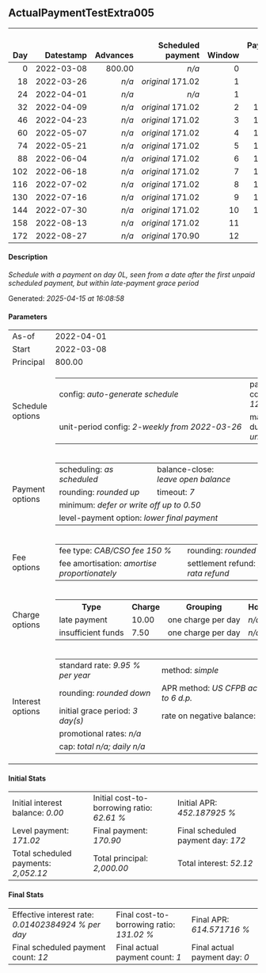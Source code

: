 <h2>ActualPaymentTestExtra005</h2><table><thead style="vertical-align: bottom;"><th style="text-align: right;">Day</th><th style="text-align: right;">Datestamp</th><th style="text-align: right;">Advances</th><th style="text-align: right;">Scheduled payment</th><th style="text-align: right;">Window</th><th style="text-align: right;">Payment due</th><th style="text-align: right;">Actual payments</th><th style="text-align: right;">Generated payment</th><th style="text-align: right;">Net effect</th><th style="text-align: right;">Payment status</th><th style="text-align: right;">Balance status</th><th style="text-align: right;">Simple interest</th><th style="text-align: right;">New interest</th><th style="text-align: right;">New charges</th><th style="text-align: right;">Principal portion</th><th style="text-align: right;">Fee portion</th><th style="text-align: right;">Interest portion</th><th style="text-align: right;">Charges portion</th><th style="text-align: right;">Fee refund</th><th style="text-align: right;">Principal balance</th><th style="text-align: right;">Fee balance</th><th style="text-align: right;">Interest balance</th><th style="text-align: right;">Charges balance</th><th style="text-align: right;">Settlement figure</th><th style="text-align: right;">Fee refund if&nbsp;settled</th></thead><tr style="text-align: right;"><td class="ci00">0</td><td class="ci01" style="white-space: nowrap;">2022-03-08</td><td class="ci02">800.00</td><td class="ci03" style="white-space: nowrap;"><i>n/a<i></td><td class="ci04">0</td><td class="ci05">0.00</td><td class="ci06"><i>confirmed</i>&nbsp;166.60</td><td class="ci07"><i>n/a</i></td><td class="ci08">166.60</td><td class="ci09"><i>extra&nbsp;payment</i></td><td class="ci10">open</td><td class="ci13">0.0000</td><td class="ci14">0.0000</td><td class="ci15"><i>n/a</i></td><td class="ci16">66.64</td><td class="ci17">99.96</td><td class="ci18">0.00</td><td class="ci19">0.00</td><td class="ci20">1,200.00</td><td class="ci21">733.36</td><td class="ci22">1,100.04</td><td class="ci23">0.0000</td><td class="ci24">0.00</td><td class="ci25">633.40</td><td class="ci26">1,200.00</td></tr><tr style="text-align: right;"><td class="ci00">18</td><td class="ci01" style="white-space: nowrap;">2022-03-26</td><td class="ci02"><i>n/a</i></td><td class="ci03" style="white-space: nowrap;"><i>original</i> 171.02</td><td class="ci04">1</td><td class="ci05">4.42</td><td class="ci06"><i>n/a</i></td><td class="ci07"><i>n/a</i></td><td class="ci08">171.02</td><td class="ci09"><i>payment&nbsp;due</i></td><td class="ci10">open</td><td class="ci13">8.9962</td><td class="ci14">8.9962</td><td class="ci15"><i>n/a</i></td><td class="ci16">64.81</td><td class="ci17">97.22</td><td class="ci18">8.99</td><td class="ci19">0.00</td><td class="ci20">1,074.42</td><td class="ci21">668.55</td><td class="ci22">1,002.82</td><td class="ci23">0.0000</td><td class="ci24">0.00</td><td class="ci25">596.95</td><td class="ci26">1,074.42</td></tr><tr style="text-align: right;"><td class="ci00">24</td><td class="ci01" style="white-space: nowrap;">2022-04-01</td><td class="ci02"><i>n/a</i></td><td class="ci03" style="white-space: nowrap;"><i>n/a<i></td><td class="ci04">1</td><td class="ci05">0.00</td><td class="ci06"><i>n/a</i></td><td class="ci07"><i>n/a</i></td><td class="ci08">0.00</td><td class="ci09"><i>information&nbsp;only</i></td><td class="ci10">open</td><td class="ci13">2.7337</td><td class="ci14">2.7337</td><td class="ci15"><i>n/a</i></td><td class="ci16">0.00</td><td class="ci17">0.00</td><td class="ci18">0.00</td><td class="ci19">0.00</td><td class="ci20">1,032.56</td><td class="ci21">668.55</td><td class="ci22">1,002.82</td><td class="ci23">2.7337</td><td class="ci24">0.00</td><td class="ci25">641.54</td><td class="ci26">1,032.56</td></tr><tr style="text-align: right;"><td class="ci00">32</td><td class="ci01" style="white-space: nowrap;">2022-04-09</td><td class="ci02"><i>n/a</i></td><td class="ci03" style="white-space: nowrap;"><i>original</i> 171.02</td><td class="ci04">2</td><td class="ci05">171.02</td><td class="ci06"><i>n/a</i></td><td class="ci07"><i>n/a</i></td><td class="ci08">171.02</td><td class="ci09"><i>not&nbsp;yet&nbsp;due</i></td><td class="ci10">open</td><td class="ci13">3.6450</td><td class="ci14">3.6450</td><td class="ci15"><i>n/a</i></td><td class="ci16">65.86</td><td class="ci17">98.79</td><td class="ci18">6.37</td><td class="ci19">0.00</td><td class="ci20">976.75</td><td class="ci21">602.69</td><td class="ci22">904.03</td><td class="ci23">0.0000</td><td class="ci24">0.00</td><td class="ci25">700.99</td><td class="ci26">976.75</td></tr><tr style="text-align: right;"><td class="ci00">46</td><td class="ci01" style="white-space: nowrap;">2022-04-23</td><td class="ci02"><i>n/a</i></td><td class="ci03" style="white-space: nowrap;"><i>original</i> 171.02</td><td class="ci04">3</td><td class="ci05">171.02</td><td class="ci06"><i>n/a</i></td><td class="ci07"><i>n/a</i></td><td class="ci08">171.02</td><td class="ci09"><i>not&nbsp;yet&nbsp;due</i></td><td class="ci10">open</td><td class="ci13">5.7503</td><td class="ci14">5.7503</td><td class="ci15"><i>n/a</i></td><td class="ci16">66.10</td><td class="ci17">99.17</td><td class="ci18">5.75</td><td class="ci19">0.00</td><td class="ci20">879.07</td><td class="ci21">536.59</td><td class="ci22">804.86</td><td class="ci23">0.0000</td><td class="ci24">0.00</td><td class="ci25">633.40</td><td class="ci26">879.07</td></tr><tr style="text-align: right;"><td class="ci00">60</td><td class="ci01" style="white-space: nowrap;">2022-05-07</td><td class="ci02"><i>n/a</i></td><td class="ci03" style="white-space: nowrap;"><i>original</i> 171.02</td><td class="ci04">4</td><td class="ci05">171.02</td><td class="ci06"><i>n/a</i></td><td class="ci07"><i>n/a</i></td><td class="ci08">171.02</td><td class="ci09"><i>not&nbsp;yet&nbsp;due</i></td><td class="ci10">open</td><td class="ci13">5.1196</td><td class="ci14">5.1196</td><td class="ci15"><i>n/a</i></td><td class="ci16">66.36</td><td class="ci17">99.55</td><td class="ci18">5.11</td><td class="ci19">0.00</td><td class="ci20">781.40</td><td class="ci21">470.23</td><td class="ci22">705.31</td><td class="ci23">0.0000</td><td class="ci24">0.00</td><td class="ci25">565.16</td><td class="ci26">781.40</td></tr><tr style="text-align: right;"><td class="ci00">74</td><td class="ci01" style="white-space: nowrap;">2022-05-21</td><td class="ci02"><i>n/a</i></td><td class="ci03" style="white-space: nowrap;"><i>original</i> 171.02</td><td class="ci04">5</td><td class="ci05">171.02</td><td class="ci06"><i>n/a</i></td><td class="ci07"><i>n/a</i></td><td class="ci08">171.02</td><td class="ci09"><i>not&nbsp;yet&nbsp;due</i></td><td class="ci10">open</td><td class="ci13">4.4864</td><td class="ci14">4.4864</td><td class="ci15"><i>n/a</i></td><td class="ci16">66.61</td><td class="ci17">99.93</td><td class="ci18">4.48</td><td class="ci19">0.00</td><td class="ci20">683.73</td><td class="ci21">403.62</td><td class="ci22">605.38</td><td class="ci23">0.0000</td><td class="ci24">0.00</td><td class="ci25">496.29</td><td class="ci26">683.73</td></tr><tr style="text-align: right;"><td class="ci00">88</td><td class="ci01" style="white-space: nowrap;">2022-06-04</td><td class="ci02"><i>n/a</i></td><td class="ci03" style="white-space: nowrap;"><i>original</i> 171.02</td><td class="ci04">6</td><td class="ci05">171.02</td><td class="ci06"><i>n/a</i></td><td class="ci07"><i>n/a</i></td><td class="ci08">171.02</td><td class="ci09"><i>not&nbsp;yet&nbsp;due</i></td><td class="ci10">open</td><td class="ci13">3.8508</td><td class="ci14">3.8508</td><td class="ci15"><i>n/a</i></td><td class="ci16">66.86</td><td class="ci17">100.31</td><td class="ci18">3.85</td><td class="ci19">0.00</td><td class="ci20">586.05</td><td class="ci21">336.76</td><td class="ci22">505.07</td><td class="ci23">0.0000</td><td class="ci24">0.00</td><td class="ci25">426.80</td><td class="ci26">586.05</td></tr><tr style="text-align: right;"><td class="ci00">102</td><td class="ci01" style="white-space: nowrap;">2022-06-18</td><td class="ci02"><i>n/a</i></td><td class="ci03" style="white-space: nowrap;"><i>original</i> 171.02</td><td class="ci04">7</td><td class="ci05">171.02</td><td class="ci06"><i>n/a</i></td><td class="ci07"><i>n/a</i></td><td class="ci08">171.02</td><td class="ci09"><i>not&nbsp;yet&nbsp;due</i></td><td class="ci10">open</td><td class="ci13">3.2128</td><td class="ci14">3.2128</td><td class="ci15"><i>n/a</i></td><td class="ci16">67.12</td><td class="ci17">100.69</td><td class="ci18">3.21</td><td class="ci19">0.00</td><td class="ci20">488.38</td><td class="ci21">269.64</td><td class="ci22">404.38</td><td class="ci23">0.0000</td><td class="ci24">0.00</td><td class="ci25">356.66</td><td class="ci26">488.38</td></tr><tr style="text-align: right;"><td class="ci00">116</td><td class="ci01" style="white-space: nowrap;">2022-07-02</td><td class="ci02"><i>n/a</i></td><td class="ci03" style="white-space: nowrap;"><i>original</i> 171.02</td><td class="ci04">8</td><td class="ci05">171.02</td><td class="ci06"><i>n/a</i></td><td class="ci07"><i>n/a</i></td><td class="ci08">171.02</td><td class="ci09"><i>not&nbsp;yet&nbsp;due</i></td><td class="ci10">open</td><td class="ci13">2.5724</td><td class="ci14">2.5724</td><td class="ci15"><i>n/a</i></td><td class="ci16">67.38</td><td class="ci17">101.07</td><td class="ci18">2.57</td><td class="ci19">0.00</td><td class="ci20">390.70</td><td class="ci21">202.26</td><td class="ci22">303.31</td><td class="ci23">0.0000</td><td class="ci24">0.00</td><td class="ci25">285.89</td><td class="ci26">390.70</td></tr><tr style="text-align: right;"><td class="ci00">130</td><td class="ci01" style="white-space: nowrap;">2022-07-16</td><td class="ci02"><i>n/a</i></td><td class="ci03" style="white-space: nowrap;"><i>original</i> 171.02</td><td class="ci04">9</td><td class="ci05">171.02</td><td class="ci06"><i>n/a</i></td><td class="ci07"><i>n/a</i></td><td class="ci08">171.02</td><td class="ci09"><i>not&nbsp;yet&nbsp;due</i></td><td class="ci10">open</td><td class="ci13">1.9295</td><td class="ci14">1.9295</td><td class="ci15"><i>n/a</i></td><td class="ci16">67.64</td><td class="ci17">101.46</td><td class="ci18">1.92</td><td class="ci19">0.00</td><td class="ci20">293.03</td><td class="ci21">134.62</td><td class="ci22">201.85</td><td class="ci23">0.0000</td><td class="ci24">0.00</td><td class="ci25">214.46</td><td class="ci26">293.03</td></tr><tr style="text-align: right;"><td class="ci00">144</td><td class="ci01" style="white-space: nowrap;">2022-07-30</td><td class="ci02"><i>n/a</i></td><td class="ci03" style="white-space: nowrap;"><i>original</i> 171.02</td><td class="ci04">10</td><td class="ci05">142.40</td><td class="ci06"><i>n/a</i></td><td class="ci07"><i>n/a</i></td><td class="ci08">142.40</td><td class="ci09"><i>not&nbsp;yet&nbsp;due</i></td><td class="ci10">closed</td><td class="ci13">1.2841</td><td class="ci14">1.2841</td><td class="ci15"><i>n/a</i></td><td class="ci16">134.62</td><td class="ci17">6.50</td><td class="ci18">1.28</td><td class="ci19">0.00</td><td class="ci20">195.35</td><td class="ci21">0.00</td><td class="ci22">0.00</td><td class="ci23">0.0000</td><td class="ci24">0.00</td><td class="ci25">142.40</td><td class="ci26">195.35</td></tr><tr style="text-align: right;"><td class="ci00">158</td><td class="ci01" style="white-space: nowrap;">2022-08-13</td><td class="ci02"><i>n/a</i></td><td class="ci03" style="white-space: nowrap;"><i>original</i> 171.02</td><td class="ci04">11</td><td class="ci05">0.00</td><td class="ci06"><i>n/a</i></td><td class="ci07"><i>n/a</i></td><td class="ci08">0.00</td><td class="ci09"><i>no&nbsp;longer&nbsp;required</i></td><td class="ci10">closed</td><td class="ci13">0.0000</td><td class="ci14">0.0000</td><td class="ci15"><i>n/a</i></td><td class="ci16">0.00</td><td class="ci17">0.00</td><td class="ci18">0.00</td><td class="ci19">0.00</td><td class="ci20">97.68</td><td class="ci21">0.00</td><td class="ci22">0.00</td><td class="ci23">0.0000</td><td class="ci24">0.00</td><td class="ci25">-97.68</td><td class="ci26">0.00</td></tr><tr style="text-align: right;"><td class="ci00">172</td><td class="ci01" style="white-space: nowrap;">2022-08-27</td><td class="ci02"><i>n/a</i></td><td class="ci03" style="white-space: nowrap;"><i>original</i> 170.90</td><td class="ci04">12</td><td class="ci05">0.00</td><td class="ci06"><i>n/a</i></td><td class="ci07"><i>n/a</i></td><td class="ci08">0.00</td><td class="ci09"><i>no&nbsp;longer&nbsp;required</i></td><td class="ci10">closed</td><td class="ci13">0.0000</td><td class="ci14">0.0000</td><td class="ci15"><i>n/a</i></td><td class="ci16">0.00</td><td class="ci17">0.00</td><td class="ci18">0.00</td><td class="ci19">0.00</td><td class="ci20">0.00</td><td class="ci21">0.00</td><td class="ci22">0.00</td><td class="ci23">0.0000</td><td class="ci24">0.00</td><td class="ci25">0.00</td><td class="ci26">0.00</td></tr></table><p><h4>Description</h4><i>Schedule with a payment on day 0L<Cent>, seen from a date after the first unpaid scheduled payment, but within late-payment grace period</i></p><p>Generated: <i>2025-04-15 at 16:08:58</i></p><h4>Parameters</h4><table><tr><td>As-of</td><td>2022-04-01</td></tr><tr><td>Start</td><td>2022-03-08</td></tr><tr><td>Principal</td><td>800.00</td></tr><tr><td>Schedule options</td><td><table><tr><td>config: <i>auto-generate schedule</i></td><td>payment count: <i>12</i></td></tr><tr><td style="white-space: nowrap;">unit-period config: <i>2-weekly from 2022-03-26</i></td><td>max duration: <i>unlimited</i></td></tr></table></td></tr><tr><td>Payment options</td><td><table><tr><td>scheduling: <i>as scheduled</i></td><td>balance-close: <i>leave&nbsp;open&nbsp;balance</i></td></tr><tr><td>rounding: <i>rounded up</i></td><td>timeout: <i>7</i></td></tr><tr><td colspan='2'>minimum: <i>defer&nbsp;or&nbsp;write&nbsp;off&nbsp;up&nbsp;to&nbsp;0.50</i></td></tr><tr><td colspan='2'>level-payment option: <i>lower&nbsp;final&nbsp;payment</i></td></tr></table></td></tr><tr><td>Fee options</td><td><table><tr><td>fee type: <i><i>CAB/CSO fee</i> 150 %</i></td><td>rounding: <i>rounded down</i></td></tr><tr><td>fee amortisation: <i>amortise proportionately</i></td><td>settlement refund: <i>pro-rata refund</i></td></tr></table></td></tr><tr><td>Charge options</td><td><table><tr><th>Type</th><th>Charge</th><th>Grouping</th><th>Holidays</th></tr><tr><td>late payment</td><td>10.00</td><td>one charge per day</td><td><i>n/a</i></td></tr><tr><td>insufficient funds</td><td>7.50</td><td>one charge per day</td><td><i>n/a</i></td></tr></table></td></tr><tr><td>Interest options</td><td><table><tr><td>standard rate: <i>9.95 % per year</i></td><td>method: <i>simple</i></td></tr><tr><td>rounding: <i>rounded down</i></td><td>APR method: <i>US CFPB actuarial to 6 d.p.</i></td></tr><tr><td>initial grace period: <i>3 day(s)</i></td><td>rate on negative balance: <i>zero</i></td></tr><tr><td colspan="2">promotional rates: <i><i>n/a</i></i></td></tr><tr><td colspan="2">cap: <i>total <i>n/a</i>; daily <i>n/a</i></td></tr></table></td></tr></table><h4>Initial Stats</h4><table><tr><td>Initial interest balance: <i>0.00</i></td><td>Initial cost-to-borrowing ratio: <i>62.61 %</i></td><td>Initial APR: <i>452.187925 %</i></td></tr><tr><td>Level payment: <i>171.02</i></td><td>Final payment: <i>170.90</i></td><td>Final scheduled payment day: <i>172</i></td></tr><tr><td>Total scheduled payments: <i>2,052.12</i></td><td>Total principal: <i>2,000.00</i></td><td>Total interest: <i>52.12</i></td></tr></table><h4>Final Stats</h4><table><tr><td>Effective interest rate: <i>0.01402384924 % per day</i></td><td>Final cost-to-borrowing ratio: <i>131.02 %</i></td><td>Final APR: <i>614.571716 %</i></td></tr><tr><td>Final scheduled payment count: <i>12</i></td><td>Final actual payment count: <i>1</i></td><td>Final actual payment day: <i>0</i></td></tr></table>